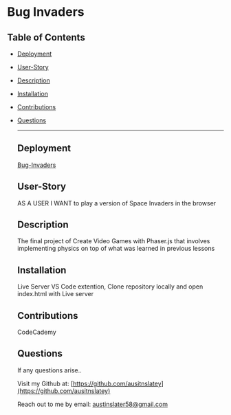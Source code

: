# Bug Invaders

## Table of Contents


- [Deployment](#deployment)
- [User-Story](#user-story)
- [Description](#description)
- [Installation](#installation)
- [Contributions](#contributions)
- [Questions](#questions)



  ---

  ## Deployment
  [Bug-Invaders](https://austinslatey.github.io/bug-invaders/)

  ## User-Story
  AS A USER I WANT to play a version of Space Invaders in the browser

  ## Description
  The final project of Create Video Games with Phaser.js that involves implementing physics on top of what was learned in previous lessons 

  ## Installation
  Live Server VS Code extention, Clone repository locally and open index.html with Live server


  ## Contributions
  CodeCademy

  ## Questions

  If any questions arise..

  Visit my Github at: [https://github.com/ausitnslatey](https://github.com/ausitnslatey)

  Reach out to me by email: austinslater58@gmail.com
  
